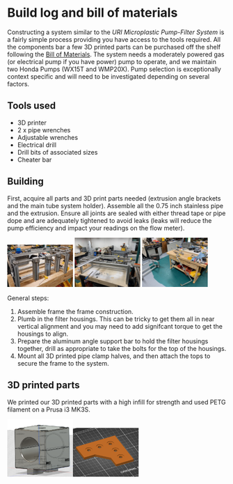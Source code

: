 # Build log and bill of materials

Constructing a system similar to the *URI Microplastic Pump-Filter System* is a fairly simple process providing you have access to the tools required. All the components bar a few 3D printed parts can be purchased off the shelf following the [Bill of Materials](Bill_of_Materials.xlsx). The system needs a moderately powered gas (or electrical pump if you have power) pump to operate, and we maintain two Honda Pumps (WX15T and WMP20X). Pump selection is exceptionally context specific and will need to be investigated depending on several factors.

## Tools used

- 3D printer
- 2 x pipe wrenches
- Adjustable wrenches
- Electrical drill
- Drill bits of associated sizes
- Cheater bar

## Building

First, acquire all parts and 3D print parts needed (extrusion angle brackets and the main tube system holder). Assemble all the 0.75 inch stainless pipe and the extrusion. Ensure all joints are sealed with either thread tape or pipe dope and are adequately tightened to avoid leaks (leaks will reduce the pump efficiency and impact your readings on the flow meter).

<img src="https://raw.githubusercontent.com/marecotec/Microplastic_Filter/main/Images/BL_1.jpeg" width="30%"></img> <img src="https://raw.githubusercontent.com/marecotec/Microplastic_Filter/main/Images/BL_2.jpeg" width="30%"></img> <img src="https://raw.githubusercontent.com/marecotec/Microplastic_Filter/main/Images/BL_3.jpeg" width="30%"></img>

General steps:
1. Assemble frame the frame construction.
2. Plumb in the filter housings. This can be tricky to get them all in near vertical alignment and you may need to add signifcant torque to get the housings to align.
3. Prepare the aluminum angle support bar to hold the filter housings together, drill as appropriate to take the bolts for the top of the housings.
4. Mount all 3D printed pipe clamp halves, and then attach the tops to secure the frame to the system.

## 3D printed parts

We printed our 3D printed parts with a high infill for strength and used PETG filament on a Prusa i3 MK3S.

<img src="https://raw.githubusercontent.com/marecotec/Microplastic_Filter/main/Images/BL_Pump_Clamp.png" width="30%"></img><img src="https://raw.githubusercontent.com/marecotec/Microplastic_Filter/main/Images/BL_Extrusion_Bracket_4545.png" width="30%"></img>
